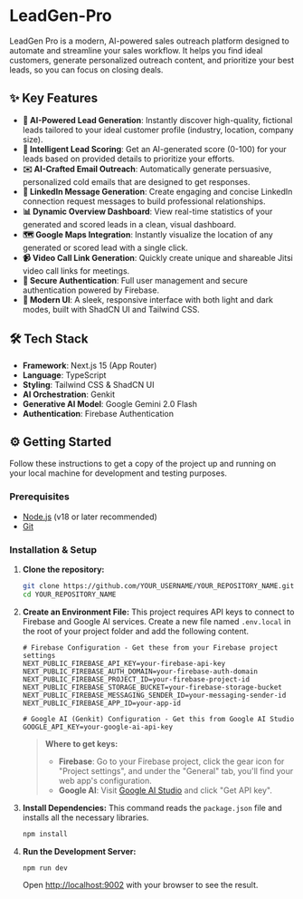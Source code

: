 # LeadGen-Pro

LeadGen Pro is a modern, AI-powered sales outreach platform designed to automate and streamline your sales workflow. It helps you find ideal customers, generate personalized outreach content, and prioritize your best leads, so you can focus on closing deals.

## ✨ Key Features

- **🤖 AI-Powered Lead Generation**: Instantly discover high-quality, fictional leads tailored to your ideal customer profile (industry, location, company size).
- **🎯 Intelligent Lead Scoring**: Get an AI-generated score (0-100) for your leads based on provided details to prioritize your efforts.
- **✉️ AI-Crafted Email Outreach**: Automatically generate persuasive, personalized cold emails that are designed to get responses.
- **🔗 LinkedIn Message Generation**: Create engaging and concise LinkedIn connection request messages to build professional relationships.
- **📊 Dynamic Overview Dashboard**: View real-time statistics of your generated and scored leads in a clean, visual dashboard.
- **🗺️ Google Maps Integration**: Instantly visualize the location of any generated or scored lead with a single click.
- **📹 Video Call Link Generation**: Quickly create unique and shareable Jitsi video call links for meetings.
- **🔐 Secure Authentication**: Full user management and secure authentication powered by Firebase.
- **🎨 Modern UI**: A sleek, responsive interface with both light and dark modes, built with ShadCN UI and Tailwind CSS.

## 🛠️ Tech Stack

- **Framework**: Next.js 15 (App Router)
- **Language**: TypeScript
- **Styling**: Tailwind CSS & ShadCN UI
- **AI Orchestration**: Genkit
- **Generative AI Model**: Google Gemini 2.0 Flash
- **Authentication**: Firebase Authentication

## ⚙️ Getting Started

Follow these instructions to get a copy of the project up and running on your local machine for development and testing purposes.

### Prerequisites

- [Node.js](https://nodejs.org/) (v18 or later recommended)
- [Git](https://git-scm.com/)

### Installation & Setup

1.  **Clone the repository:**
    ```bash
    git clone https://github.com/YOUR_USERNAME/YOUR_REPOSITORY_NAME.git
    cd YOUR_REPOSITORY_NAME
    ```

2.  **Create an Environment File:**
    This project requires API keys to connect to Firebase and Google AI services. Create a new file named `.env.local` in the root of your project folder and add the following content.

    ```env
    # Firebase Configuration - Get these from your Firebase project settings
    NEXT_PUBLIC_FIREBASE_API_KEY=your-firebase-api-key
    NEXT_PUBLIC_FIREBASE_AUTH_DOMAIN=your-firebase-auth-domain
    NEXT_PUBLIC_FIREBASE_PROJECT_ID=your-firebase-project-id
    NEXT_PUBLIC_FIREBASE_STORAGE_BUCKET=your-firebase-storage-bucket
    NEXT_PUBLIC_FIREBASE_MESSAGING_SENDER_ID=your-messaging-sender-id
    NEXT_PUBLIC_FIREBASE_APP_ID=your-app-id

    # Google AI (Genkit) Configuration - Get this from Google AI Studio
    GOOGLE_API_KEY=your-google-ai-api-key
    ```
    > **Where to get keys:**
    >
    > -   **Firebase**: Go to your Firebase project, click the gear icon for "Project settings", and under the "General" tab, you'll find your web app's configuration.
    > -   **Google AI**: Visit [Google AI Studio](https://aistudio.google.com/) and click "Get API key".

3.  **Install Dependencies:**
    This command reads the `package.json` file and installs all the necessary libraries.
    ```bash
    npm install
    ```

4.  **Run the Development Server:**
    ```bash
    npm run dev
    ```
    Open [http://localhost:9002](http://localhost:9002) with your browser to see the result.

